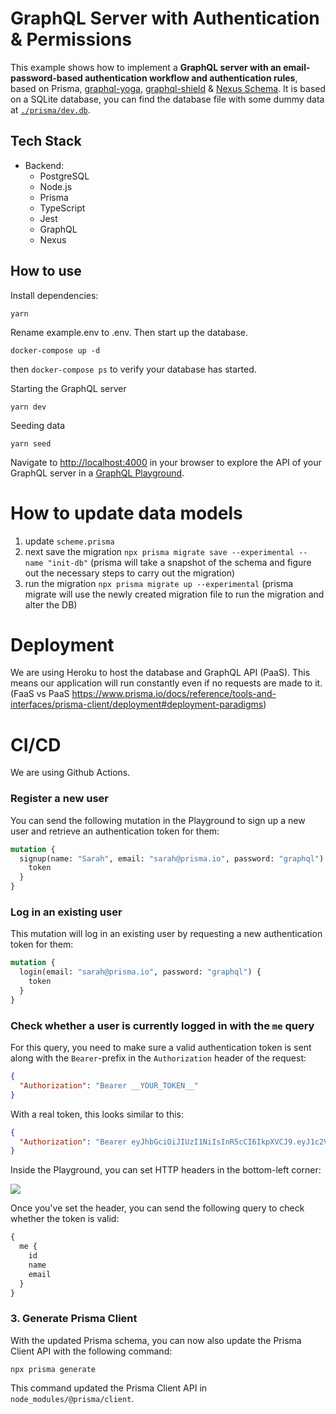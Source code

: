 # GraphQL Server with Authentication & Permissions

This example shows how to implement a **GraphQL server with an email-password-based authentication workflow and authentication rules**, based on Prisma, [graphql-yoga](https://github.com/prisma/graphql-yoga), [graphql-shield](https://github.com/maticzav/graphql-shield) & [Nexus Schema](https://nxs.li/components/standalone/schema). It is based on a SQLite database, you can find the database file with some dummy data at [`./prisma/dev.db`](./prisma/dev.db).

## Tech Stack

- Backend:
  - PostgreSQL
  - Node.js
  - Prisma
  - TypeScript
  - Jest
  - GraphQL
  - Nexus

## How to use


Install dependencies:

```
yarn
```


Rename example.env to .env. Then start up the database.

```
docker-compose up -d
```
then `docker-compose ps` to verify your database has started.

Starting the GraphQL server

```
yarn dev
```

Seeding data
```
yarn seed
```

Navigate to [http://localhost:4000](http://localhost:4000) in your browser to explore the API of your GraphQL server in a [GraphQL Playground](https://github.com/prisma/graphql-playground).


# How to update data models

1) update `scheme.prisma`
2) next save the migration `npx prisma migrate save --experimental --name "init-db"` (prisma will take a snapshot of the schema and figure out the necessary steps to carry out the migration)
3) run the migration `npx prisma migrate up --experimental` (prisma migrate will use the newly created migration file to run the migration and alter the DB)


# Deployment

We are using Heroku to host the database and GraphQL API (PaaS).
This means our application will run constantly even if no requests are made to it. (FaaS vs PaaS https://www.prisma.io/docs/reference/tools-and-interfaces/prisma-client/deployment#deployment-paradigms)

# CI/CD

We are using Github Actions.

### Register a new user

You can send the following mutation in the Playground to sign up a new user and retrieve an authentication token for them:

```graphql
mutation {
  signup(name: "Sarah", email: "sarah@prisma.io", password: "graphql") {
    token
  }
}
```

### Log in an existing user

This mutation will log in an existing user by requesting a new authentication token for them:

```graphql
mutation {
  login(email: "sarah@prisma.io", password: "graphql") {
    token
  }
}
```

### Check whether a user is currently logged in with the `me` query

For this query, you need to make sure a valid authentication token is sent along with the `Bearer`-prefix in the `Authorization` header of the request:

```json
{
  "Authorization": "Bearer __YOUR_TOKEN__"
}
```

With a real token, this looks similar to this:

```json
{
  "Authorization": "Bearer eyJhbGciOiJIUzI1NiIsInR5cCI6IkpXVCJ9.eyJ1c2VySWQiOiJjanAydHJyczFmczE1MGEwM3kxaWl6c285IiwiaWF0IjoxNTQzNTA5NjY1fQ.Vx6ad6DuXA0FSQVyaIngOHYVzjKwbwq45flQslnqX04"
}
```

Inside the Playground, you can set HTTP headers in the bottom-left corner:

![](https://imgur.com/ToRcCTj.png)

Once you've set the header, you can send the following query to check whether the token is valid:

```graphql
{
  me {
    id
    name
    email
  }
}
```

### 3. Generate Prisma Client

With the updated Prisma schema, you can now also update the Prisma Client API with the following command:

```
npx prisma generate
```

This command updated the Prisma Client API in `node_modules/@prisma/client`.
